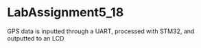 # LabAssignment5_18
 GPS data is inputted through a UART, processed with STM32, and outputted to an LCD
